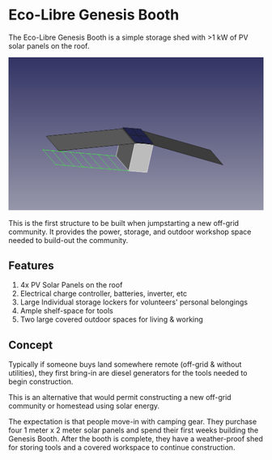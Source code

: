 # Eco-Libre Genesis Booth

The Eco-Libre Genesis Booth is a simple storage shed with >1 kW of PV solar panels on the roof.

<img src="images/genesis-booth_2023.06.png?raw=true" alt="Screenshot of CAD file"></a>

This is the first structure to be built when jumpstarting a new off-grid community. It provides the power, storage, and outdoor workshop space needed to build-out the community.

## Features

1. 4x PV Solar Panels on the roof
1. Electrical charge controller, batteries, inverter, etc
1. Large Individual storage lockers for volunteers' personal belongings
1. Ample shelf-space for tools
1. Two large covered outdoor spaces for living & working

## Concept

Typically if someone buys land somewhere remote (off-grid & without utilities), they first bring-in are diesel generators for the tools needed to begin construction.

This is an alternative that would permit constructing a new off-grid community or homestead using solar energy.

The expectation is that people move-in with camping gear. They purchase four 1 meter x 2 meter solar panels and spend their first weeks building the Genesis Booth. After the booth is complete, they have a weather-proof shed for storing tools and a covered workspace to continue construction.
